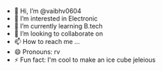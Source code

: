- 👋 Hi, I’m @vaibhv0604
- 👀 I’m interested in Electronic 
- 🌱 I’m currently learning B.tech
- 💞️ I’m looking to collaborate on 
- 📫 How to reach me ...
- 😄 Pronouns: rv
- ⚡ Fun fact: I'm cool to make an ice cube jeleious 

<!---
vaibhv0604/vaibhv0604 is a ✨ special ✨ repository because its `README.md` (this file) appears on your GitHub profile.
You can click the Preview link to take a look at your changes.
--->
